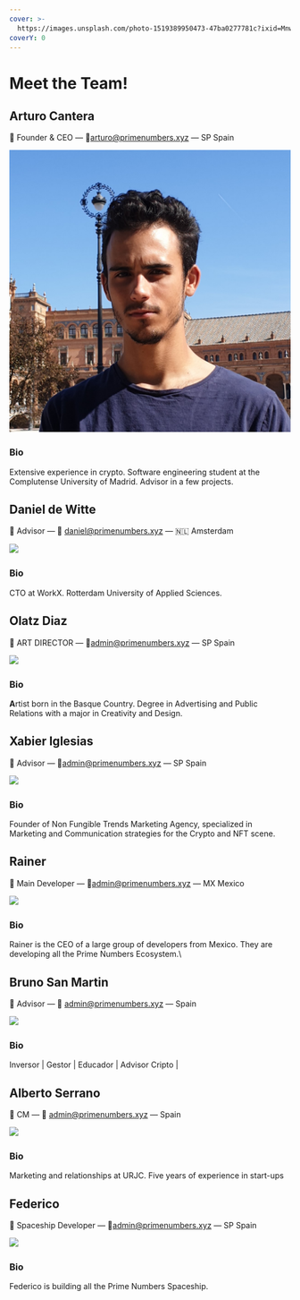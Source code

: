 ```yaml
---
cover: >-
  https://images.unsplash.com/photo-1519389950473-47ba0277781c?ixid=MnwxMjA3fDB8MHxwaG90by1wYWdlfHx8fGVufDB8fHx8&ixlib=rb-1.2.1&auto=format&fit=crop&w=2970&q=80
coverY: 0
---
```


# Meet the Team!

## Arturo Cantera

👋 Founder & CEO — 💌arturo@primenumbers.xyz — SP Spain

![](../.gitbook/assets/artuproyecto.jpg)

### Bio

Extensive experience in crypto. Software engineering student at the Complutense University of Madrid. Advisor in a few projects.

## Daniel de Witte

👋 Advisor — 💌 daniel@primenumbers.xyz — 🇳🇱 Amsterdam

![](../.gitbook/assets/HuymJaIk\_400x400.jpg)

### Bio

CTO at WorkX. Rotterdam University of Applied Sciences.

## Olatz Diaz

👋 ART DIRECTOR — 💌admin@primenumbers.xyz — SP Spain

![](../.gitbook/assets/photo\_2021-12-23\_16-32-22.jpg)

### Bio

**A**rtist born in the Basque Country. Degree in Advertising and Public Relations with a major in Creativity and Design.

## Xabier Iglesias

👋 Advisor — 💌admin@primenumbers.xyz — SP Spain

![](../.gitbook/assets/photo\_2022-09-01\_14-36-07.jpg)

### Bio

Founder of Non Fungible Trends Marketing Agency, specialized in Marketing and Communication strategies for the Crypto and NFT scene.

## Rainer

👋 Main Developer — 💌admin@primenumbers.xyz — MX Mexico

![](<../.gitbook/assets/31 HM Prime Numbers (1).jpg>)

### Bio

Rainer is the CEO of a large group of developers from Mexico. They are developing all the Prime Numbers Ecosystem.\




## Bruno San Martin

👋 Advisor — 💌 admin@primenumbers.xyz — Spain

![](../.gitbook/assets/Nb3GQBt1\_400x400.jpg)

### Bio

Inversor | Gestor | Educador | Advisor Cripto |



## Alberto Serrano

👋 CM — 💌 admin@primenumbers.xyz — Spain

![](../.gitbook/assets/photo\_2021-12-15\_10-38-06.jpg)

### Bio

Marketing and relationships at URJC. Five years of experience in start-ups



## **Federico**

👋 Spaceship Developer — 💌admin@primenumbers.xyz — SP Spain

![](<../.gitbook/assets/1\_ZT5pOj2dj6m9c2pfRMlKjA (1).png>)

### Bio

Federico is building all the Prime Numbers Spaceship.

###

